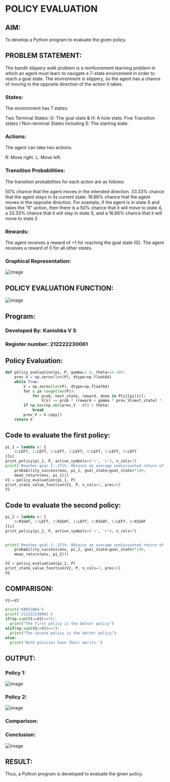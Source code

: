 # POLICY EVALUATION

## AIM:
To develop a Python program to evaluate the given policy.

## PROBLEM STATEMENT:
The bandit slippery walk problem is a reinforcement learning problem in which an agent must learn to navigate a 7-state environment in order to reach a goal state. The environment is slippery, so the agent has a chance of moving in the opposite direction of the action it takes.

### States:
The environment has 7 states:

Two Terminal States: G: The goal state & H: A hole state.
Five Transition states / Non-terminal States including S: The starting state.

### Actions:
The agent can take two actions:

R: Move right.
L: Move left.

### Transition Probabilities:
The transition probabilities for each action are as follows:

50% chance that the agent moves in the intended direction.
33.33% chance that the agent stays in its current state.
16.66% chance that the agent moves in the opposite direction.
For example, if the agent is in state S and takes the "R" action, then there is a 50% chance that it will move to state 4, a 33.33% chance that it will stay in state S, and a 16.66% chance that it will move to state 2.

### Rewards:
The agent receives a reward of +1 for reaching the goal state (G). The agent receives a reward of 0 for all other states.

### Graphical Representation:
![image](https://github.com/kanishka2305/rl-policy-evaluation/assets/113497357/311e5be0-03e3-4700-8952-ec8493ed9708)

## POLICY EVALUATION FUNCTION:
![image](https://github.com/kanishka2305/rl-policy-evaluation/assets/113497357/3c3a9d4e-8892-4a23-a222-58ca09675e6f)

## Program:
### Developed By: Kanishka V S
### Register number: 212222230061

## Policy Evaluation:
```py
def policy_evaluation(pi, P, gamma=1.0, theta=1e-10):
    prev_V = np.zeros(len(P), dtype=np.float64)
    while True:
        V = np.zeros(len(P), dtype=np.float64)
        for s in range(len(P)):
            for prob, next_state, reward, done in P[s][pi(s)]:
                V[s] += prob * (reward + gamma * prev_V[next_state] * (not done))
        if np.max(np.abs(prev_V - V)) < theta:
            break
        prev_V = V.copy()
    return V
```

## Code to evaluate the first policy:
```py
pi_1 = lambda s: {
    0:LEFT, 1:LEFT, 2:LEFT, 3:LEFT, 4:LEFT, 5:LEFT, 6:LEFT
}[s]
print_policy(pi_1, P, action_symbols=('<', '>'), n_cols=7)
print('Reaches goal {:.2f}%. Obtains an average undiscounted return of {:.4f}.'.format(
    probability_success(env, pi_1, goal_state=goal_state)*100,
    mean_return(env, pi_1)))
V1 = policy_evaluation(pi_1, P)
print_state_value_function(V1, P, n_cols=7, prec=5)
V1
```
## Code to evaluate the second policy:
```py
pi_2 = lambda s: {
    0:RIGHT, 1:LEFT, 2:RIGHT, 3:LEFT, 4:RIGHT, 5:LEFT, 6:RIGHT
}[s]
print_policy(pi_2, P, action_symbols=('<', '>'), n_cols=7)
     

print('Reaches goal {:.2f}%. Obtains an average undiscounted return of {:.4f}.'.format(
    probability_success(env, pi_2, goal_state=goal_state)*100,
    mean_return(env, pi_2)))

V2 = policy_evaluation(pi_2, P)
print_state_value_function(V2, P, n_cols=7, prec=5)
V2
```

## COMPARISON:
```py
V1>=V2

print('KANISHKA')
print('212222230061')
if(np.sum(V1>=V2)==7):
  print("The first policy is the better policy")
elif(np.sum(V2>=V1)==7):
  print("The second policy is the better policy")
else:
  print("Both policies have their merits.")
```
## OUTPUT:

### Policy 1:
![image](https://github.com/kanishka2305/rl-policy-evaluation/assets/113497357/1ba01fed-5e5d-416e-b85f-691bb3118636)

### Policy 2:
![image](https://github.com/kanishka2305/rl-policy-evaluation/assets/113497357/1e0f2b16-43bb-48c2-a3cf-2c1d27052137)

### Comparison:




### Conclusion:
![image](https://github.com/kanishka2305/rl-policy-evaluation/assets/113497357/9a7c39bb-5eba-45d2-a088-ca43df268968)



## RESULT:
Thus, a Python program is developed to evaluate the given policy.
